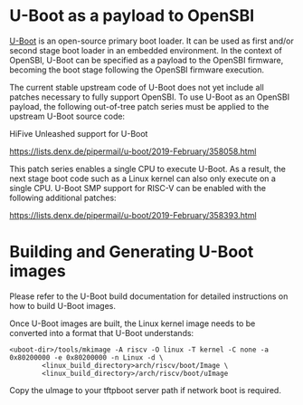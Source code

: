 U-Boot as a payload to OpenSBI
==============================

[U-Boot](https://www.denx.de/wiki/U-Boot) is an open-source primary boot loader.
It can be used as first and/or second stage boot loader in an embedded
environment. In the context of OpenSBI, U-Boot can be specified as a payload to
the OpenSBI firmware, becoming the boot stage following the OpenSBI firmware
execution.

The current stable upstream code of U-Boot does not yet include all patches
necessary to fully support OpenSBI. To use U-Boot as an OpenSBI payload, the
following out-of-tree patch series must be applied to the upstream U-Boot source
code:

HiFive Unleashed support for U-Boot

https://lists.denx.de/pipermail/u-boot/2019-February/358058.html

This patch series enables a single CPU to execute U-Boot. As a result, the next
stage boot code such as a Linux kernel can also only execute on a single CPU.
U-Boot SMP support for RISC-V can be enabled with the following additional
patches:

https://lists.denx.de/pipermail/u-boot/2019-February/358393.html

Building and Generating U-Boot images
=====================================
Please refer to the U-Boot build documentation for detailed instructions on
how to build U-Boot images.

Once U-Boot images are built, the Linux kernel image needs to be converted
into a format that U-Boot understands:

```
<uboot-dir>/tools/mkimage -A riscv -O linux -T kernel -C none -a 0x80200000 -e 0x80200000 -n Linux -d \
		<linux_build_directory>arch/riscv/boot/Image \
		<linux_build_directory>/arch/riscv/boot/uImage
```

Copy the uImage to your tftpboot server path if network boot is required.
